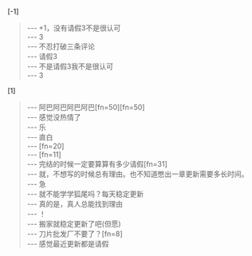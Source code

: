 
[-1] 
>--- +1，没有请假3不是很认可<br>
>--- 3<br>
>--- 不忍打破三条评论<br>
>--- 请假3<br>
>--- 不是请假3我不是很认可<br>
>--- 3<br>

[1] 
>--- 阿巴阿巴阿巴阿巴[fn=50][fn=50]<br>
>--- 感觉没热情了<br>
>--- 乐<br>
>--- 直白<br>
>--- [fn=20]<br>
>--- [fn=11]<br>
>--- 完结的时候一定要算算有多少请假[fn=31]<br>
>--- 就，不想写的时候总有理由。也不知道憋出一章更新需要多长时间。<br>
>--- 急<br>
>--- 就不能学学狐尾吗？每天稳定更新<br>
>--- 真的是，真人总能找到理由<br>
>--- ！<br>
>--- 搬家就稳定更新了吧(但愿)<br>
>--- 刀片批发厂不要了？[fn=8]<br>
>--- 感觉最近更新都是请假<br>

